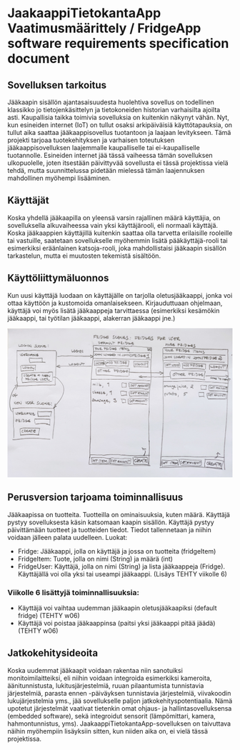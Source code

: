 # JaakaappiTietokantaApp Vaatimusmäärittely / FridgeApp software requirements specification document

## Sovelluksen tarkoitus
Jääkaapin sisällön ajantasaisuudesta huolehtiva sovellus on todellinen klassikko jo tietojenkäsittelyn ja tietokoneiden historian varhaisilta ajoilta asti. Kaupallisia taikka toimivia sovelluksia on kuitenkin näkynyt vähän. Nyt, kun esineiden internet (IoT) on tullut osaksi arkipäiväisiä käyttötapauksia, on tullut aika saattaa jääkaappisovellus tuotantoon ja laajaan levitykseen. Tämä projekti tarjoaa tuotekehityksen ja varhaisen toteutuksen jääkaappisovelluksen laajemmalle kaupalliselle tai ei-kaupalliselle tuotannolle. Esineiden internet jää tässä vaiheessa tämän sovelluksen ulkopuolelle, joten itsestään päivittyvää sovellusta ei tässä projektissa vielä tehdä, mutta suunnittelussa pidetään mielessä tämän laajennuksen mahdollinen myöhempi lisääminen.

## Käyttäjät
Koska yhdellä jääkaapilla on yleensä varsin rajallinen määrä käyttäjia, on sovelluksella alkuvaiheessa vain yksi käyttäjärooli, eli normaali käyttäjä. Koska jääkaappien käyttäjillä kuitenkin saattaa olla tarvetta erilaisille rooleille tai vastuille, saatetaan sovellukselle myöhemmin lisätä pääkäyttäjä-rooli tai esimerkiksi eräänlainen katsoja-rooli, joka mahdollistaisi jääkaapin sisällön tarkastelun, mutta ei muutosten tekemistä sisältöön.

## Käyttöliittymäluonnos
Kun uusi käyttäjä luodaan on käyttäjälle on tarjolla oletusjääkaappi, jonka voi ottaa käyttöön ja kustomoida omanlaisekseen. Kirjauduttuaan ohjelmaan, käyttäjä voi myös lisätä jääkaappeja tarvittaessa (esimerkiksi kesämökin jääkaappi, tai työtilan jääkaappi, alakerran jääkaappi jne.) 

<img src="https://github.com/terodotus/ot-harjoitustyo/blob/master/JaakaappiTietokantaApp/dokumentaatio/Kuvat/UserInterfaceDraft01.jpg" width=800 >

## Perusversion tarjoama toiminnallisuus
Jääkaapissa on tuotteita. Tuotteilla on ominaisuuksia, kuten määrä. Käyttäjä pystyy sovelluksesta käsin katsomaan kaapin sisällön. Käyttäjä pystyy päivittämään tuotteet ja tuotteiden tiedot. Tiedot tallennetaan ja niihin voidaan jälleen palata uudelleen. 
Luokat:
- Fridge: Jääkaappi, jolla on käyttäjä ja jossa on tuotteita (fridgeItem)
- FridgeItem: Tuote, jolla on nimi (String) ja määrä (int)
- FridgeUser: Käyttäjä, jolla on nimi (String) ja lista jääkaappeja (Fridge). Käyttäjällä voi olla yksi tai useampi jääkaappi. (Lisäys TEHTY viikolle 6)

### Viikolle 6 lisättyjä toiminnallisuuksia:
- Käyttäjä voi vaihtaa uudemman jääkaapin oletusjääkaapiksi (default fridge) (TEHTY w06)
- Käyttäjä voi poistaa jääkaappinsa (paitsi yksi jääkaappi pitää jäädä) (TEHTY w06)

## Jatkokehitysideoita
Koska uudemmat jääkaapit voidaan rakentaa niin sanotuiksi monitoimilaitteiksi, eli niihin voidaan integroida esimerkiksi kameroita, äänitunnistusta, lukitusjärjestelmiä, ruuan pilaantumista tunnistavia järjestelmiä, parasta ennen -päiväyksen tunnistavia järjestelmiä, viivakoodin lukujärjestelmia yms., jää sovellukselle paljon jatkokehityspotentiaalia. Nämä upotetut järjestelmät vaativat tietenkin omat ohjaus- ja hallintasovelluksensa (embedded software), sekä integroidut sensorit (lämpömittari, kamera, hahmontunnistus, yms). JaakaappiTietokantaApp-sovelluksen on taivuttava näihin myöhempiin lisäyksiin sitten, kun niiden aika on, ei vielä tässä projektissa.

